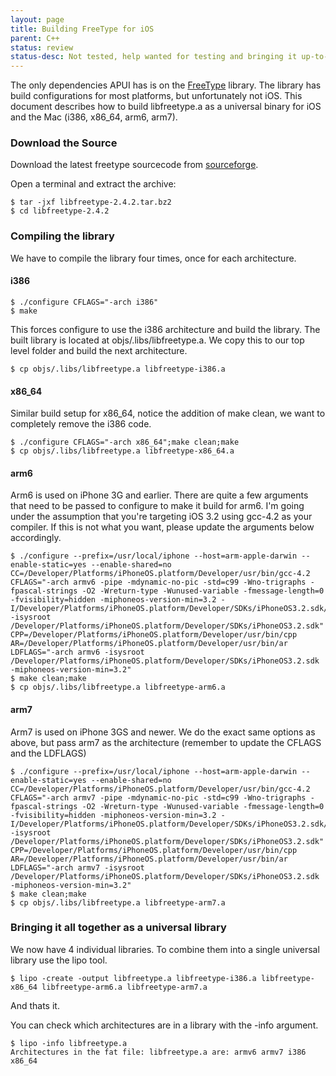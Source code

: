 ```yaml
---
layout: page
title: Building FreeType for iOS
parent: C++
status: review
status-desc: Not tested, help wanted for testing and bringing it up-to-date.
---
```


The only dependencies APUI has is on the [FreeType](http://www.freetype.org) library. The library has build configurations for most platforms, but unfortunately not iOS. This document describes how to build libfreetype.a as a universal binary for iOS and the Mac (i386, x86_64, arm6, arm7).

### Download the Source

Download the latest freetype sourcecode from [sourceforge](http://sourceforge.net/projects/freetype).

Open a terminal and extract the archive:

```
$ tar -jxf libfreetype-2.4.2.tar.bz2
$ cd libfreetype-2.4.2
```

### Compiling the library

We have to compile the library four times, once for each architecture.

#### i386

```
$ ./configure CFLAGS="-arch i386"
$ make
```

This forces configure to use the i386 architecture and build the library. The built library is located at objs/.libs/libfreetype.a. We copy this to our top level folder and build the next architecture.

```
$ cp objs/.libs/libfreetype.a libfreetype-i386.a
```

#### x86_64

Similar build setup for x86_64, notice the addition of make clean, we want to completely remove the i386 code.

```
$ ./configure CFLAGS="-arch x86_64";make clean;make
$ cp objs/.libs/libfreetype.a libfreetype-x86_64.a
```

#### arm6

Arm6 is used on iPhone 3G and earlier. There are quite a few arguments that need to be passed to configure to make it build for arm6. I'm going under the assumption that you're targeting iOS 3.2 using gcc-4.2 as your compiler. If this is not what you want, please update the arguments below accordingly.

```
$ ./configure --prefix=/usr/local/iphone --host=arm-apple-darwin --enable-static=yes --enable-shared=no CC=/Developer/Platforms/iPhoneOS.platform/Developer/usr/bin/gcc-4.2  CFLAGS="-arch armv6 -pipe -mdynamic-no-pic -std=c99 -Wno-trigraphs -fpascal-strings -O2 -Wreturn-type -Wunused-variable -fmessage-length=0 -fvisibility=hidden -miphoneos-version-min=3.2 -I/Developer/Platforms/iPhoneOS.platform/Developer/SDKs/iPhoneOS3.2.sdk/usr/include/libxml2 -isysroot /Developer/Platforms/iPhoneOS.platform/Developer/SDKs/iPhoneOS3.2.sdk" CPP=/Developer/Platforms/iPhoneOS.platform/Developer/usr/bin/cpp AR=/Developer/Platforms/iPhoneOS.platform/Developer/usr/bin/ar LDFLAGS="-arch armv6 -isysroot /Developer/Platforms/iPhoneOS.platform/Developer/SDKs/iPhoneOS3.2.sdk -miphoneos-version-min=3.2"
$ make clean;make
$ cp objs/.libs/libfreetype.a libfreetype-arm6.a
```

#### arm7

Arm7 is used on iPhone 3GS and newer. We do the exact same options as above, but pass arm7 as the architecture (remember to update the CFLAGS and the LDFLAGS)

```
$ ./configure --prefix=/usr/local/iphone --host=arm-apple-darwin --enable-static=yes --enable-shared=no CC=/Developer/Platforms/iPhoneOS.platform/Developer/usr/bin/gcc-4.2  CFLAGS="-arch armv7 -pipe -mdynamic-no-pic -std=c99 -Wno-trigraphs -fpascal-strings -O2 -Wreturn-type -Wunused-variable -fmessage-length=0 -fvisibility=hidden -miphoneos-version-min=3.2 -I/Developer/Platforms/iPhoneOS.platform/Developer/SDKs/iPhoneOS3.2.sdk/usr/include/libxml2 -isysroot /Developer/Platforms/iPhoneOS.platform/Developer/SDKs/iPhoneOS3.2.sdk" CPP=/Developer/Platforms/iPhoneOS.platform/Developer/usr/bin/cpp AR=/Developer/Platforms/iPhoneOS.platform/Developer/usr/bin/ar LDFLAGS="-arch armv7 -isysroot /Developer/Platforms/iPhoneOS.platform/Developer/SDKs/iPhoneOS3.2.sdk -miphoneos-version-min=3.2"
$ make clean;make
$ cp objs/.libs/libfreetype.a libfreetype-arm7.a
```

### Bringing it all together as a universal library

We now have 4 individual libraries. To combine them into a single universal library use the lipo tool.

```
$ lipo -create -output libfreetype.a libfreetype-i386.a libfreetype-x86_64 libfreetype-arm6.a libfreetype-arm7.a
```

And thats it.

You can check which architectures are in a library with the -info argument.

```
$ lipo -info libfreetype.a
Architectures in the fat file: libfreetype.a are: armv6 armv7 i386 x86_64 
```
